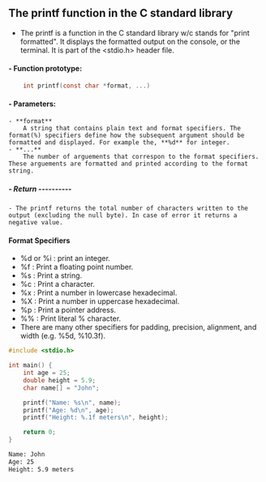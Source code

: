 ## The printf function in the C standard library

 - The printf is a function in the C standard library w/c stands for "print formatted". It displays the formatted output on the console, or the terminal. It is part of the <stdio.h> header file.
 
#### - Function prototype:
``` C 
    int printf(const char *format, ...)
```
#### - Parameters:
    - **format**
        A string that contains plain text and format specifiers. The format(%) specifiers define how the subsequent argument should be formatted and displayed. For example the, **%d** for integer.
    - **...**
        The number of arguements that correspon to the format specifiers. These arguements are formatted and printed according to the format string.

##### - Return ----------
    - The printf returns the total number of characters written to the output (excluding the null byte). In case of error it returns a negative value.


#### Format Specifiers

- %d or %i : print an integer.
- %f : Print a floating point number.
- %s : Print a string.
- %c : Print a character.
- %x : Print a number in lowercase hexadecimal.
- %X : Print a number in uppercase hexadecimal.
- %p : Print a pointer address.
- %% : Print literal % character.
- There are many other specifiers for padding, precision, alignment, and width (e.g. %5d, %10.3f).


``` C
#include <stdio.h>

int main() {
    int age = 25;
    double height = 5.9;
    char name[] = "John";

    printf("Name: %s\n", name);
    printf("Age: %d\n", age);
    printf("Height: %.1f meters\n", height);

    return 0;
}
```

``` Bash
Name: John
Age: 25
Height: 5.9 meters
```

